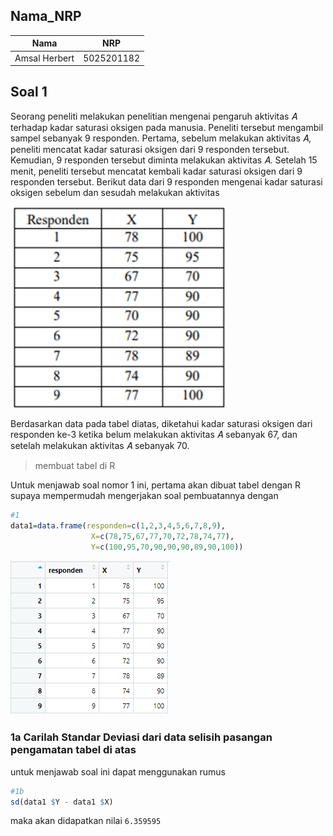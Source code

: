 ## Nama_NRP
| Nama             | NRP        |
|------------------|------------|
| Amsal Herbert    | 5025201182 |

## Soal 1
Seorang peneliti melakukan penelitian mengenai pengaruh aktivitas 𝐴 terhadap
kadar saturasi oksigen pada manusia. Peneliti tersebut mengambil sampel
sebanyak 9 responden. Pertama, sebelum melakukan aktivitas 𝐴, peneliti mencatat
kadar saturasi oksigen dari 9 responden tersebut. Kemudian, 9 responden tersebut
diminta melakukan aktivitas 𝐴. Setelah 15 menit, peneliti tersebut mencatat kembali
kadar saturasi oksigen dari 9 responden tersebut. Berikut data dari 9 responden
mengenai kadar saturasi oksigen sebelum dan sesudah melakukan aktivitas

![1a](https://github.com/bosbonta/P2_Probstat_F_5025201182/blob/main/screenshot/pic.1a.png)

Berdasarkan data pada tabel diatas, diketahui kadar saturasi oksigen dari
responden ke-3 ketika belum melakukan aktivitas 𝐴 sebanyak 67, dan setelah
melakukan aktivitas 𝐴 sebanyak 70.

>membuat tabel di R

Untuk menjawab soal nomor 1 ini, pertama akan dibuat tabel dengan R supaya mempermudah mengerjakan soal
pembuatannya dengan 

``` R
#1
data1=data.frame(responden=c(1,2,3,4,5,6,7,8,9),
                  X=c(78,75,67,77,70,72,78,74,77), 
                  Y=c(100,95,70,90,90,90,89,90,100))

```

![1b](https://github.com/bosbonta/P2_Probstat_F_5025201182/blob/main/screenshot/pic.1b.png)

### 1a Carilah Standar Deviasi dari data selisih pasangan pengamatan tabel di atas

untuk menjawab soal ini dapat menggunakan rumus

``` R
#1b
sd(data1 $Y - data1 $X)
```
maka akan didapatkan nilai ```6.359595```
